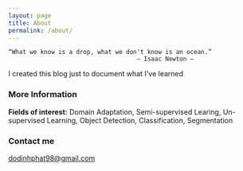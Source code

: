 ```yaml
---
layout: page
title: About
permalink: /about/
---
```


```
“What we know is a drop, what we don't know is an ocean.”
                                    ― Isaac Newton ―
```


I created this blog just to document what I've learned

### More Information


<b>Fields of interest:</b> Domain Adaptation, Semi-supervised Learing, Un-supervised Learning, Object Detection, Classification, Segmentation

### Contact me

[dodinhphat98@gmail.com](mailto:dodinhphat98@gmail.com)
